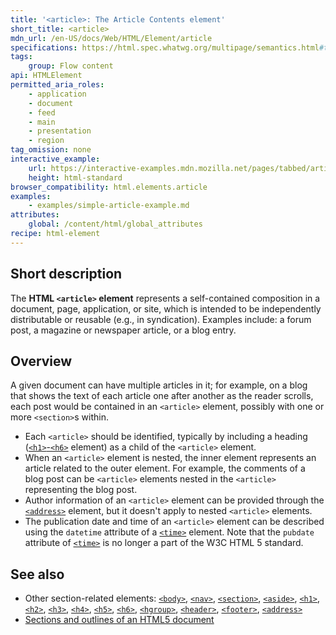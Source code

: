 ```yaml
---
title: '<article>: The Article Contents element'
short_title: <article>
mdn_url: /en-US/docs/Web/HTML/Element/article
specifications: https://html.spec.whatwg.org/multipage/semantics.html#the-article-element
tags:
    group: Flow content
api: HTMLElement
permitted_aria_roles:
    - application
    - document
    - feed
    - main
    - presentation
    - region
tag_omission: none
interactive_example:
    url: https://interactive-examples.mdn.mozilla.net/pages/tabbed/article.html
    height: html-standard
browser_compatibility: html.elements.article
examples:
    - examples/simple-article-example.md
attributes:
    global: /content/html/global_attributes
recipe: html-element
---
```


## Short description

The **HTML `<article>` element** represents a self-contained composition
in a document, page, application, or site, which is intended to be
independently distributable or reusable (e.g., in syndication). Examples
include: a forum post, a magazine or newspaper article, or a blog entry.

## Overview

A given document can have multiple articles in it; for example, on a
blog that shows the text of each article one after another as the reader
scrolls, each post would be contained in an `<article>` element,
possibly with one or more `<section>`s within.

- Each `<article>` should be identified, typically by including a heading
  ([`<h1>`-`<h6>`](https://developer.mozilla.org/en-US/docs/Web/HTML/Element/Heading_Elements)
  element) as a child of the `<article>` element.
- When an `<article>` element is nested, the inner element represents
  an article related to the outer element. For example, the comments
  of a blog post can be `<article>` elements nested in the `<article>`
  representing the blog post.
- Author information of an `<article>` element can be provided through
  the [`<address>`](https://developer.mozilla.org/en-US/docs/Web/HTML/Element/address)
  element, but it doesn't apply to nested `<article>` elements.
- The publication date and time of an `<article>` element can be
  described using the `datetime` attribute of a
  [`<time>`](https://developer.mozilla.org/en-US/docs/Web/HTML/Element/time)
  element. Note that the `pubdate` attribute of
  [`<time>`](https://developer.mozilla.org/en-US/docs/Web/HTML/Element/time)
  is no longer a part of the W3C HTML 5 standard.


## See also

- Other section-related elements:
  [`<body>`](https://developer.mozilla.org/en-US/docs/Web/HTML/Element/body),
  [`<nav>`](https://developer.mozilla.org/en-US/docs/Web/HTML/Element/nav),
  [`<section>`](https://developer.mozilla.org/en-US/docs/Web/HTML/Element/section),
  [`<aside>`](https://developer.mozilla.org/en-US/docs/Web/HTML/Element/aside),
  [`<h1>`](https://developer.mozilla.org/en-US/docs/Web/HTML/Element/h1),
  [`<h2>`](https://developer.mozilla.org/en-US/docs/Web/HTML/Element/h2),
  [`<h3>`](https://developer.mozilla.org/en-US/docs/Web/HTML/Element/h3),
  [`<h4>`](https://developer.mozilla.org/en-US/docs/Web/HTML/Element/h4),
  [`<h5>`](https://developer.mozilla.org/en-US/docs/Web/HTML/Element/h5),
  [`<h6>`](https://developer.mozilla.org/en-US/docs/Web/HTML/Element/h6),
  [`<hgroup>`](https://developer.mozilla.org/en-US/docs/Web/HTML/Element/hgroup),
  [`<header>`](https://developer.mozilla.org/en-US/docs/Web/HTML/Element/header),
  [`<footer>`](https://developer.mozilla.org/en-US/docs/Web/HTML/Element/footer),
  [`<address>`](https://developer.mozilla.org/en-US/docs/Web/HTML/Element/address)
- [Sections and outlines of an HTML5 document](https://developer.mozilla.org/en-US/docs/Web/Guide/HTML/Sections_and_Outlines_of_an_HTML5_document)
